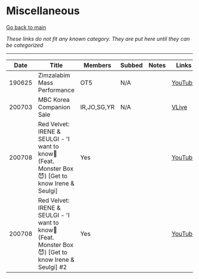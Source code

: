 # Miscellaneous

[Go back to main](./README.md)

_These links do not fit any known category. They are put here until they can be categorized_

___

| Date   | Title                                                                                               | Members     | Subbed | Notes | Links                                      |
|--------|-----------------------------------------------------------------------------------------------------|-------------|--------|-------|--------------------------------------------|
| 190625 | Zimzalabim Mass Performance                                                                         | OT5         | N/A    |       | [YouTube](https://youtu.be/YQUWQLKPGEE)    |
| 200703 | MBC Korea Companion Sale                                                                            | IR,JO,SG,YR | N/A    |       | [VLive](https://www.vlive.tv/video/200739) |
| 200708 | Red Velvet: IRENE & SEULGI - 'I want to know🧐 (Feat. Monster Box😈) \[Get to know Irene & Seulgi\] | Yes         |        |       | [YouTube](https://youtu.be/MB_G-x51vHg)    |
| 200708 | Red Velvet: IRENE & SEULGI - 'I want to know🧐 (Feat. Monster Box😈) \[Get to know Irene & Seulgi\] #2 | Yes         |        |       | [YouTube](https://youtu.be/EzrJEuOnL-4)    |